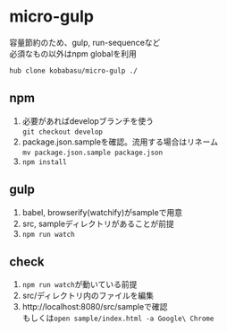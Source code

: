 # micro-gulp
容量節約のため、gulp, run-sequenceなど  
必須なもの以外はnpm globalを利用

```
hub clone kobabasu/micro-gulp ./
```

## npm
1. 必要があればdevelopブランチを使う  
   `git checkout develop`
1. package.json.sampleを確認。流用する場合はリネーム  
   `mv package.json.sample package.json`
1. `npm install`

## gulp
1. babel, browserify(watchify)がsampleで用意
1. src, sampleディレクトリがあることが前提
1. `npm run watch`

## check
1. `npm run watch`が動いている前提
1. src/ディレクトリ内のファイルを編集
1. http://localhost:8080/src/sampleで確認  
   もしくは`open sample/index.html -a Google\ Chrome`
